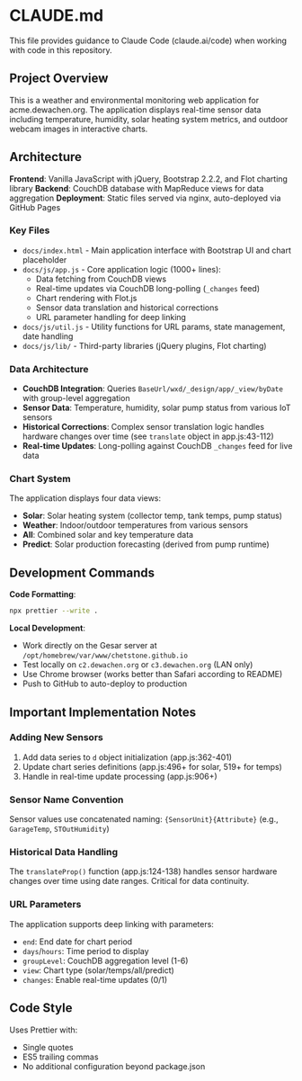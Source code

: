 # CLAUDE.md

This file provides guidance to Claude Code (claude.ai/code) when working with code in this repository.

## Project Overview

This is a weather and environmental monitoring web application for acme.dewachen.org. The application displays real-time sensor data including temperature, humidity, solar heating system metrics, and outdoor webcam images in interactive charts.

## Architecture

**Frontend**: Vanilla JavaScript with jQuery, Bootstrap 2.2.2, and Flot charting library
**Backend**: CouchDB database with MapReduce views for data aggregation
**Deployment**: Static files served via nginx, auto-deployed via GitHub Pages

### Key Files

- `docs/index.html` - Main application interface with Bootstrap UI and chart placeholder
- `docs/js/app.js` - Core application logic (1000+ lines):
  - Data fetching from CouchDB views
  - Real-time updates via CouchDB long-polling (`_changes` feed)
  - Chart rendering with Flot.js
  - Sensor data translation and historical corrections
  - URL parameter handling for deep linking
- `docs/js/util.js` - Utility functions for URL params, state management, date handling
- `docs/js/lib/` - Third-party libraries (jQuery plugins, Flot charting)

### Data Architecture

- **CouchDB Integration**: Queries `BaseUrl/wxd/_design/app/_view/byDate` with group-level aggregation
- **Sensor Data**: Temperature, humidity, solar pump status from various IoT sensors
- **Historical Corrections**: Complex sensor translation logic handles hardware changes over time (see `translate` object in app.js:43-112)
- **Real-time Updates**: Long-polling against CouchDB `_changes` feed for live data

### Chart System

The application displays four data views:
- **Solar**: Solar heating system (collector temp, tank temps, pump status)
- **Weather**: Indoor/outdoor temperatures from various sensors
- **All**: Combined solar and key temperature data
- **Predict**: Solar production forecasting (derived from pump runtime)

## Development Commands

**Code Formatting**:
```bash
npx prettier --write .
```

**Local Development**:
- Work directly on the Gesar server at `/opt/homebrew/var/www/chetstone.github.io`
- Test locally on `c2.dewachen.org` or `c3.dewachen.org` (LAN only)
- Use Chrome browser (works better than Safari according to README)
- Push to GitHub to auto-deploy to production

## Important Implementation Notes

### Adding New Sensors
1. Add data series to `d` object initialization (app.js:362-401)
2. Update chart series definitions (app.js:496+ for solar, 519+ for temps)
3. Handle in real-time update processing (app.js:906+)

### Sensor Name Convention
Sensor values use concatenated naming: `{SensorUnit}{Attribute}` (e.g., `GarageTemp`, `STOutHumidity`)

### Historical Data Handling
The `translateProp()` function (app.js:124-138) handles sensor hardware changes over time using date ranges. Critical for data continuity.

### URL Parameters
The application supports deep linking with parameters:
- `end`: End date for chart period
- `days`/`hours`: Time period to display  
- `groupLevel`: CouchDB aggregation level (1-6)
- `view`: Chart type (solar/temps/all/predict)
- `changes`: Enable real-time updates (0/1)

## Code Style

Uses Prettier with:
- Single quotes
- ES5 trailing commas
- No additional configuration beyond package.json